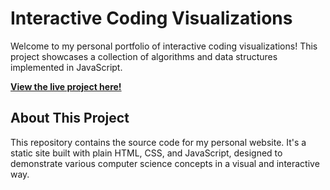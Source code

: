 # Interactive Coding Visualizations

Welcome to my personal portfolio of interactive coding visualizations! This project showcases a collection of algorithms and data structures implemented in JavaScript.

**[View the live project here!](https://yin-ma.github.io/)**

## About This Project

This repository contains the source code for my personal website. It's a static site built with plain HTML, CSS, and JavaScript, designed to demonstrate various computer science concepts in a visual and interactive way.